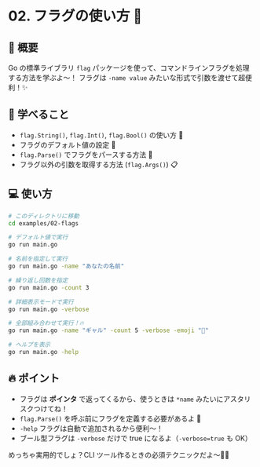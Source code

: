 # 02. フラグの使い方 🚩

## 📖 概要

Go の標準ライブラリ `flag` パッケージを使って、コマンドラインフラグを処理する方法を学ぶよ〜！
フラグは `-name value` みたいな形式で引数を渡せて超便利！✨

## 🎯 学べること

- `flag.String()`, `flag.Int()`, `flag.Bool()` の使い方 📝
- フラグのデフォルト値の設定 🎁
- `flag.Parse()` でフラグをパースする方法 🔄
- フラグ以外の引数を取得する方法 (`flag.Args()`) 📋

## 💻 使い方

```bash
# このディレクトリに移動
cd examples/02-flags

# デフォルト値で実行
go run main.go

# 名前を指定して実行
go run main.go -name "あなたの名前"

# 繰り返し回数を指定
go run main.go -count 3

# 詳細表示モードで実行
go run main.go -verbose

# 全部組み合わせて実行！🔥
go run main.go -name "ギャル" -count 5 -verbose -emoji "🎀"

# ヘルプを表示
go run main.go -help
```

## 🔥 ポイント

- フラグは **ポインタ** で返ってくるから、使うときは `*name` みたいにアスタリスクつけてね！
- `flag.Parse()` を呼ぶ前にフラグを定義する必要があるよ 📌
- `-help` フラグは自動で追加されるから便利〜！
- ブール型フラグは `-verbose` だけで true になるよ（`-verbose=true` も OK）

めっちゃ実用的でしょ？CLI ツール作るときの必須テクニックだよ〜💪✨
